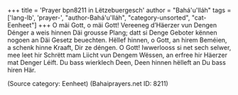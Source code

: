 +++
title = 'Prayer bpn8211 in Lëtzebuergesch'
author = "Bahá'u'lláh"
tags = ['lang-lb', 'prayer-', "author-Bahá'u'lláh", "category-unsorted", "cat-Eenheet"]
+++
O mäi Gott, o mäi Gott! Vereeneg d’Häerzer vun Dengen Dénger a weis hinnen Däi grousse Plang; datt si Denge Geboter kënnen nogoen an Däi Gesetz beuechten. Hëllef hinnen, o Gott, an hirem Beméien, a schenk hinne Kraaft, Dir ze déngen. O Gott! Iwwerlooss si net sech selwer, mee leet hir Schrëtt mam Liicht vun Dengem Wëssen, an erfree hir Häerzer mat Denger Léift. Du bass wierklech Deen, Deen hinnen hëlleft  an Du bass hiren Här.

(Source category: Eenheet)
(Bahaiprayers.net ID: 8211)
